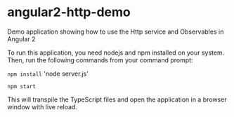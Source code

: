 # angular2-http-demo
Demo application showing how to use the Http service and Observables in Angular 2

To run this application, you need nodejs and npm installed on your system. Then, run the following commands from your command prompt:

`npm install`
'node server.js'

`npm start`

This will transpile the TypeScript files and open the application in a browser window with live reload.
